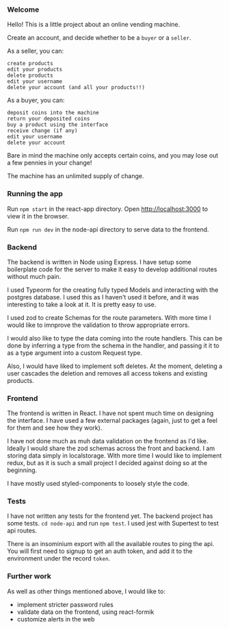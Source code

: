 ### Welcome

Hello! This is a little project about an online vending machine.

Create an account, and decide whether to be a `buyer` or a `seller`.

As a seller, you can:

```
create products
edit your products
delete products
edit your username
delete your account (and all your products!!)
```

As a buyer, you can:

```
deposit coins into the machine
return your deposited coins
buy a product using the interface
receive change (if any)
edit your username
delete your account
```

Bare in mind the machine only accepts certain coins, and you may lose out a few pennies in your change!

The machine has an unlimited supply of change.

### Running the app

Run `npm start` in the react-app directory. Open [http://localhost:3000](http://localhost:3000) to view it in the browser.

Run `npm run dev` in the node-api directory to serve data to the frontend.

### Backend

The backend is written in Node using Express. I have setup some boilerplate code for the server to make it easy to develop additional routes without much pain.

I used Typeorm for the creating fully typed Models and interacting with the postgres database. I used this as I haven't used it before, and it was interesting to take a look at it. It is pretty easy to use.

I used zod to create Schemas for the route parameters. With more time I would like to imnprove the validation to throw appropriate errors.

I would also like to type the data coming into the route handlers. This can be done by inferring a type from the schema in the handler, and passing it it to as a type argument into a custom Request type.

Also, I would have liked to implement soft deletes. At the moment, deleting a user cascades the deletion and removes all access tokens and existing products.

### Frontend

The frontend is written in React. I have not spent much time on designing the interface. I have used a few external packages (again, just to get a feel for them and see how they work).

I have not done much as muh data validation on the frontend as I'd like. Ideally I would share the zod schemas across the front and backend. I am storing data simply in localstorage. With more time I would like to implement redux, but as it is such a small project I decided against doing so at the beginning.

I have mostly used styled-components to loosely style the code.

### Tests

I have not written any tests for the frontend yet. The backend project has some tests. `cd node-api` and run `npm test`. I used jest with Supertest to test api routes.

There is an insominium export with all the available routes to ping the api. You will first need to signup to get an auth token, and add it to the environment under the record `token`.

### Further work


As well as other things mentioned above, I would like to:

- implement stricter password rules
- validate data on the frontend, using react-formik
- customize alerts in the web
